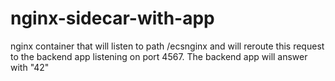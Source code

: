 # nginx-sidecar-with-app

nginx container that will listen to path /ecsnginx  and will reroute this request to the backend app listening on port 4567.
The backend app will answer with "42" 
